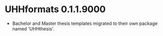 # UHHformats 0.1.1.9000

* Bachelor and Master thesis templates migrated to their own package named 'UHHthesis'.
